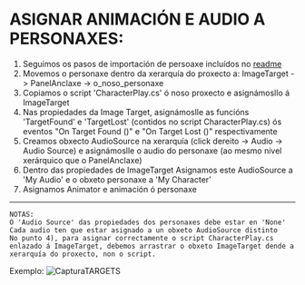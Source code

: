# ASIGNAR ANIMACIÓN E AUDIO A PERSONAXES:
1) Seguimos os pasos de importación de persoaxe incluídos no [readme](https://github.com/webferrol/appventurers-doc/blob/main/unity/characters-guide.md)
2) Movemos o personaxe dentro da xerarquía do proxecto a: ImageTarget -> PanelAnclaxe -> o_noso_personaxe
3) Copiamos o script 'CharacterPlay.cs' ó noso proxecto e asignámosllo á ImageTarget
4) Nas propiedades da Image Target, asignámoslle as funcións 'TargetFound' e 'TargetLost' (contidos no script CharacterPlay.cs) ós eventos "On Target Found ()" e "On Target Lost ()" respectivamente
5) Creamos obxecto AudioSource na xerarquía (click dereito -> Audio -> Audio Source) e asignámoslle o audio do personaxe (ao mesmo nivel xerárquico que o PanelAnclaxe)
6) Dentro das propiedades de ImageTarget Asignamos este AudioSource a 'My Audio' e o obxeto personaxe a 'My Character'
7) Asignamos Animator e animación ó personaxe
   
----
```
NOTAS:
O 'Audio Source' das propiedades dos personaxes debe estar en 'None'
Cada audio ten que estar asignado a un obxeto AudioSource distinto
No punto 4), para asignar correctamente o script CharacterPlay.cs enlazado á ImageTarget, debemos arrastrar o obxeto ImageTarget dende a xerarquía do proxecto, non o script.
```
Exemplo:
![CapturaTARGETS](https://github.com/webferrol/appventurers-doc/assets/148337654/d9e0caaa-5963-4223-a426-0f5174ce8815)

